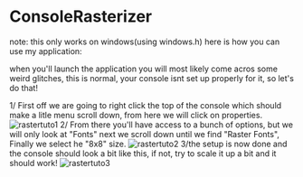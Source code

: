# ConsoleRasterizer
note: this only works on windows(using windows.h)
here is how you can use my application:
 
when you'll launch the application you will most likely come acros some weird glitches, this is normal, your console isnt set up properly for it, so let's do that!
  
 1/ First off we are going to right click the top of the console which should make a litle menu scroll down, from here we will click on properties.
![rastertuto1](https://user-images.githubusercontent.com/62178977/148650840-e0cb7cc2-c52d-436a-b1f1-eeeaae25765e.png)
2/ From there you'll have access to a bunch of options, but we will only look at "Fonts" next we scroll down until we find "Raster Fonts", Finally we select he "8x8" size. 
![rastertuto2](https://user-images.githubusercontent.com/62178977/148650847-9133f223-a7ed-4b06-8778-87f674618cef.JPG)
3/the setup is now done and the console should look a bit like this, if not, try to scale it up a bit and it should work!
![rastertuto3](https://user-images.githubusercontent.com/62178977/148650851-3c68ee52-9289-4ad3-9df1-5c72b88ea732.JPG)
